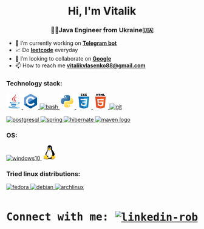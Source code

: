 <h1 align="center">Hi, I'm Vitalik</h1>
<h3 align="center">👨‍💻Java Engineer from Ukraine🇺🇦</h3> 

- 🔭 I’m currently working on [**Telegram bot**](#)
- 📈 Do [**leetcode**](https://leetcode.com/pirog-x) everyday
- 👯 I’m looking to collaborate on [**Google**](https://google.com/) 
- 📫 How to reach me **vitalikvlasenko88@gmail.com** 


<h3 align="left">Technology stack:</h3>
<p align="left">
    <a href="https://www.java.com" target="_blank" rel="noreferrer">
        <img src="https://raw.githubusercontent.com/devicons/devicon/master/icons/java/java-original.svg" alt="java" width="40" height="40" />
    </a>
    <a href="https://www.cprogramming.com/" target="_blank" rel="noreferrer">
        <img src="https://raw.githubusercontent.com/devicons/devicon/master/icons/c/c-original.svg" alt="c" width="40" height="40" />
    </a>
    <a href="https://www.gnu.org/software/bash/" target="_blank" rel="noreferrer">
        <img src="https://upload.wikimedia.org/wikipedia/commons/thumb/4/4b/Bash_Logo_Colored.svg/2048px-Bash_Logo_Colored.svg.png" alt="bash" width="40" height="40" />
    </a>
    <a href="https://www.python.org" target="_blank" rel="noreferrer">
        <img src="https://raw.githubusercontent.com/devicons/devicon/master/icons/python/python-original.svg" alt="python" width="40" height="40" />
    </a>
    <a href="https://www.w3schools.com/css/" target="_blank" rel="noreferrer">
        <img src="https://raw.githubusercontent.com/devicons/devicon/master/icons/css3/css3-original-wordmark.svg" alt="css3" width="40" height="40" />
    </a>
    <a href="https://www.w3.org/html/" target="_blank" rel="noreferrer">
        <img src="https://raw.githubusercontent.com/devicons/devicon/master/icons/html5/html5-original-wordmark.svg" alt="html5" width="40" height="40" />
    </a>
    <a href="https://git-scm.com/" target="_blank" rel="noreferrer">
        <img src="https://www.vectorlogo.zone/logos/git-scm/git-scm-icon.svg" alt="git" width="40" height="40" />
    </a>
    <br></br>
    <a href="https://www.postgresql.org" target="_blank" rel="noreferrer">
        <img src="https://upload.wikimedia.org/wikipedia/commons/thumb/2/29/Postgresql_elephant.svg/1985px-Postgresql_elephant.svg.png" alt="postgresql" width="40" height="40" />
    </a>
    <a href="https://spring.io/" target="_blank" rel="noreferrer">
        <img src="https://www.vectorlogo.zone/logos/springio/springio-icon.svg" alt="spring" width="40" height="40" />
    </a>
    <a href="https://hibernate.org/" target="_blank" rel="noreferrer">
        <img src="https://hibernate.org/images/hibernate-logo.svg" alt="hibernate" width="140" height="40" />
    </a>
    <a href="https://maven.apache.org/" target="_blank" rel="noreferrer">
        <img src="https://upload.wikimedia.org/wikipedia/commons/thumb/7/7e/Apache_Feather_Logo.svg/96px-Apache_Feather_Logo.svg.png" alt="maven logo" width="40" height="40" />
    </a>
</p>


<h3 align="left">OS:</h3>
<p>
    <a href="https://www.microsoft.com/en-us/windows/" target="_blank" rel="noreferrer">
        <img src="https://www.pngall.com/wp-content/uploads/2/Windows-Logo-PNG-File-Download-Free.png" alt="windows10" width="40" height="40" />
    </a>
    <a href="https://www.linux.org/" target="_blank" rel="noreferrer">
        <img src="https://raw.githubusercontent.com/devicons/devicon/master/icons/linux/linux-original.svg" alt="linux" width="40" height="40" />
    </a>
</p>

<h3 align="left">Tried linux distributions:</h3>
<p>
    <a href="https://getfedora.org/" target="_blank" rel="noreferrer">
        <img src="https://cdn.freebiesupply.com/logos/large/2x/fedora-1-logo-png-transparent.png" alt="fedora" width="40" height="40" />
    </a>
    <a href="https://www.debian.org/" target="_blank" rel="noreferrer">
        <img src="https://upload.wikimedia.org/wikipedia/commons/thumb/6/66/Openlogo-debianV2.svg/145px-Openlogo-debianV2.svg.png" alt="debian" width="40" height="40" />
    </a>
    <a href="https://archlinux.org/" target="_blank" rel="noreferrer">
        <img src="https://cdn.iconscout.com/icon/free/png-512/archlinux-3521282-2944701.png?f=avif&w=1024" alt="archlinux" width="40" height="40" />
    </a>
</p>


<pre><h1 align="center">Connect with me: <a href="https://www.linkedin.com/in/vitalii-vlasenko-028056246/" target="blank"><img align="center" src="https://upload.wikimedia.org/wikipedia/commons/thumb/c/ca/LinkedIn_logo_initials.png/800px-LinkedIn_logo_initials.png" alt="linkedin-robert-ciotoiu" height="45" width="45" /></a></h1></pre>
